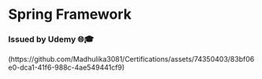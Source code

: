 <html>
  <h1> Spring Framework </h1>
  <h3> Issued by Udemy 🌐🎓 </h3>
</html>
(https://github.com/Madhulika3081/Certifications/assets/74350403/83bf06e0-dca1-41f6-988c-4ae549441cf9)
